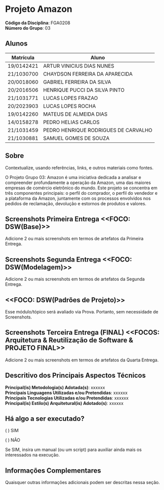 # Projeto Amazon

**Código da Disciplina**: FGA0208<br>
**Número do Grupo**: 03<br>

## Alunos
|Matrícula | Aluno |
| -- | -- |
| 19/0142421  |  ARTUR VINICIUS DIAS NUNES |
| 21/1030700  |  CHAYDSON FERREIRA DA APARECIDA |
| 20/0018060  |  GABRIEL FERREIRA DA SILVA |
| 20/2016506  |  HENRIQUE PUCCI DA SILVA PINTO |
| 21/1031771  |  LUCAS LOPES FRAZAO |
| 20/2023903  |  LUCAS LOPES ROCHA |
| 19/0142260  |  MATEUS DE ALMEIDA DIAS |
| 14/0158278  |  PEDRO HELIAS CARLOS |
| 21/1031459  |  PEDRO HENRIQUE RODRIGUES DE CARVALHO |
| 21/1030881  |  SAMUEL GOMES DE SOUZA |


## Sobre 
Contextualize, usando referências, links, e outros materiais como fontes.

O Projeto Grupo 03: Amazon é uma iniciativa dedicada a analisar e compreender profundamente a operação da Amazon, uma das maiores empresas de comércio eletrônico do mundo. Este projeto se concentra em três componentes principais: o perfil do comprador, o perfil do vendedor e a plataforma da Amazon, juntamente com os processos envolvidos nos pedidos de reclamação, devolução e estornos de produtos e valores.

## Screenshots Primeira Entrega <<FOCO: DSW(Base)>>
Adicione 2 ou mais screenshots em termos de artefatos da Primeira Entrega.

## Screenshots Segunda Entrega <<FOCO: DSW(Modelagem)>>
Adicione 2 ou mais screenshots em termos de artefatos da Segunda Entrega.

## <<FOCO: DSW(Padrões de Projeto)>>
Esse módulo/tópico será avaliado via Prova.
Portanto, sem necessidade de Screenshots.

## Screenshots Terceira Entrega (FINAL) <<FOCOS: Arquitetura & Reutilização de Software & PROJETO FINAL>>
Adicione 2 ou mais screenshots em termos de artefatos da Quarta Entrega.

## Descritivo dos Principais Aspectos Técnicos 
**Principal(is) Metodologia(s) Adotada(s)**: xxxxxx<br>
**Principais Linguagens Utilizadas e/ou Pretendidas**: xxxxxx<br>
**Principais Tecnologias Utilizadas e/ou Pretendidas**: xxxxxx<br>
**Principal(is) Estilo(s) Arquitetural(is) Adotado(s)**: xxxxxx<br>

## Há algo a ser executado?

( ) SIM

( ) NÃO

Se SIM, insira um manual (ou um script) para auxiliar ainda mais os interessados na execução.

## Informações Complementares 
Quaisquer outras informações adicionais podem ser descritas nessa seção.
